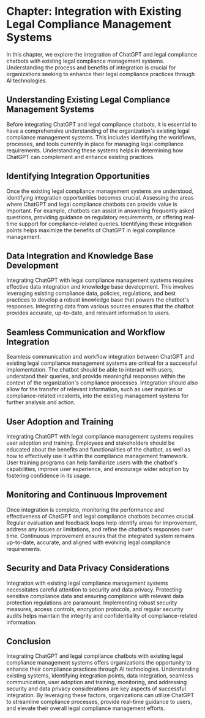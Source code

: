 Chapter: Integration with Existing Legal Compliance Management Systems
======================================================================

In this chapter, we explore the integration of ChatGPT and legal compliance chatbots with existing legal compliance management systems. Understanding the process and benefits of integration is crucial for organizations seeking to enhance their legal compliance practices through AI technologies.

Understanding Existing Legal Compliance Management Systems
----------------------------------------------------------

Before integrating ChatGPT and legal compliance chatbots, it is essential to have a comprehensive understanding of the organization's existing legal compliance management systems. This includes identifying the workflows, processes, and tools currently in place for managing legal compliance requirements. Understanding these systems helps in determining how ChatGPT can complement and enhance existing practices.

Identifying Integration Opportunities
-------------------------------------

Once the existing legal compliance management systems are understood, identifying integration opportunities becomes crucial. Assessing the areas where ChatGPT and legal compliance chatbots can provide value is important. For example, chatbots can assist in answering frequently asked questions, providing guidance on regulatory requirements, or offering real-time support for compliance-related queries. Identifying these integration points helps maximize the benefits of ChatGPT in legal compliance management.

Data Integration and Knowledge Base Development
-----------------------------------------------

Integrating ChatGPT with legal compliance management systems requires effective data integration and knowledge base development. This involves leveraging existing compliance data, policies, regulations, and best practices to develop a robust knowledge base that powers the chatbot's responses. Integrating data from various sources ensures that the chatbot provides accurate, up-to-date, and relevant information to users.

Seamless Communication and Workflow Integration
-----------------------------------------------

Seamless communication and workflow integration between ChatGPT and existing legal compliance management systems are critical for a successful implementation. The chatbot should be able to interact with users, understand their queries, and provide meaningful responses within the context of the organization's compliance processes. Integration should also allow for the transfer of relevant information, such as user inquiries or compliance-related incidents, into the existing management systems for further analysis and action.

User Adoption and Training
--------------------------

Integrating ChatGPT with legal compliance management systems requires user adoption and training. Employees and stakeholders should be educated about the benefits and functionalities of the chatbot, as well as how to effectively use it within the compliance management framework. User training programs can help familiarize users with the chatbot's capabilities, improve user experience, and encourage wider adoption by fostering confidence in its usage.

Monitoring and Continuous Improvement
-------------------------------------

Once integration is complete, monitoring the performance and effectiveness of ChatGPT and legal compliance chatbots becomes crucial. Regular evaluation and feedback loops help identify areas for improvement, address any issues or limitations, and refine the chatbot's responses over time. Continuous improvement ensures that the integrated system remains up-to-date, accurate, and aligned with evolving legal compliance requirements.

Security and Data Privacy Considerations
----------------------------------------

Integration with existing legal compliance management systems necessitates careful attention to security and data privacy. Protecting sensitive compliance data and ensuring compliance with relevant data protection regulations are paramount. Implementing robust security measures, access controls, encryption protocols, and regular security audits helps maintain the integrity and confidentiality of compliance-related information.

Conclusion
----------

Integrating ChatGPT and legal compliance chatbots with existing legal compliance management systems offers organizations the opportunity to enhance their compliance practices through AI technologies. Understanding existing systems, identifying integration points, data integration, seamless communication, user adoption and training, monitoring, and addressing security and data privacy considerations are key aspects of successful integration. By leveraging these factors, organizations can utilize ChatGPT to streamline compliance processes, provide real-time guidance to users, and elevate their overall legal compliance management efforts.
